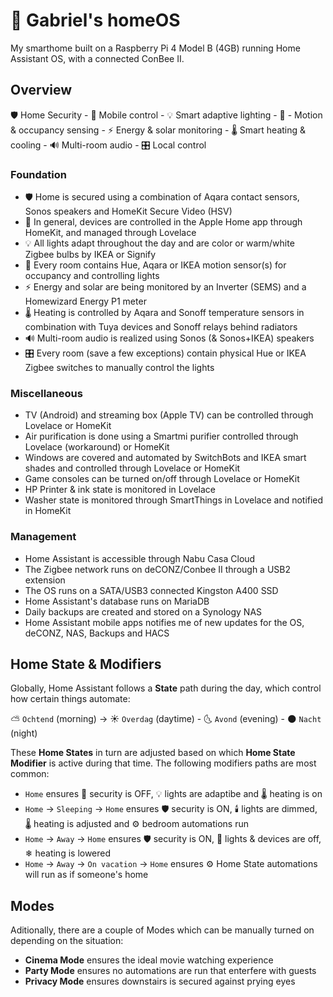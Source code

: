 # 🏡 Gabriel's homeOS
My smarthome built on a Raspberry Pi 4 Model B (4GB) running Home Assistant OS, with a connected ConBee II.

## Overview
🛡 Home Security - 📱 Mobile control - 💡 Smart adaptive lighting - 👋 - Motion & occupancy sensing - ⚡ Energy & solar monitoring - 🌡 Smart heating & cooling - 🔊 Multi-room audio - 🎛 Local control
### Foundation
- 🛡 Home is secured using a combination of Aqara contact sensors, Sonos speakers and HomeKit Secure Video (HSV)
- 📱 In general, devices are controlled in the Apple Home app through HomeKit, and managed through Lovelace
- 💡 All lights adapt throughout the day and are color or warm/white Zigbee bulbs by IKEA or Signify
- 👋 Every room contains Hue, Aqara or IKEA motion sensor(s) for occupancy and controlling lights
- ⚡ Energy and solar are being monitored by an Inverter (SEMS) and a Homewizard Energy P1 meter
- 🌡 Heating is controlled by Aqara and Sonoff temperature sensors in combination with Tuya devices and Sonoff relays behind radiators
- 🔊 Multi-room audio is realized using Sonos (& Sonos+IKEA) speakers
- 🎛 Every room (save a few exceptions) contain physical Hue or IKEA Zigbee switches to manually control the lights

### Miscellaneous
- TV (Android) and streaming box (Apple TV) can be controlled through Lovelace or HomeKit
- Air purification is done using a Smartmi purifier controlled through Lovelace (workaround) or HomeKit
- Windows are covered and automated by SwitchBots and IKEA smart shades and controlled through Lovelace or HomeKit
- Game consoles can be turned on/off through Lovelace or HomeKit
- HP Printer & ink state is monitored in Lovelace
- Washer state is monitored through SmartThings in Lovelace and notified in HomeKit

### Management
- Home Assistant is accessible through Nabu Casa Cloud
- The Zigbee network runs on deCONZ/Conbee II through a USB2 extension
- The OS runs on a SATA/USB3 connected Kingston A400 SSD
- Home Assistant's database runs on MariaDB
- Daily backups are created and stored on a Synology NAS
- Home Assistant mobile apps notifies me of new updates for the OS, deCONZ, NAS, Backups and HACS

## Home State & Modifiers
Globally, Home Assistant follows a **State** path during the day, which control how certain things automate:

⛅ `Ochtend` (morning) -> ☀ `Overdag` (daytime) - 🌜 `Avond` (evening) - 🌑 `Nacht` (night)

These **Home States** in turn are adjusted based on which **Home State Modifier** is active during that time. The following modifiers paths are most common:

- `Home` ensures 🚪 security is OFF, 💡 lights are adaptibe and 🌡 heating is on
- `Home` -> `Sleeping` -> `Home` ensures 🛡 security is ON, 🕯 lights are dimmed, 🌡 heating is adjusted and ⚙ bedroom automations run
- `Home` -> `Away` -> `Home` ensures 🛡 security is ON, 🚫 lights & devices are off, ❄ heating is lowered
- `Home` -> `Away` -> `On vacation` -> `Home` ensures ⚙ Home State automations will run as if someone's home

## Modes
Aditionally, there are a couple of Modes which can be manually turned on depending on the situation:
- **Cinema Mode** ensures the ideal movie watching experience
- **Party Mode** ensures no automations are run that enterfere with guests
- **Privacy Mode** ensures downstairs is secured against prying eyes
